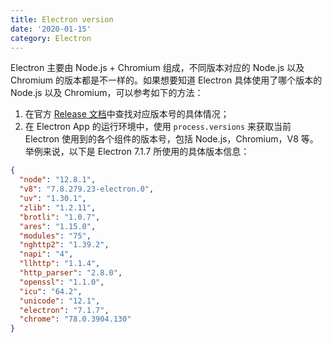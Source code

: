 ```yaml
---
title: Electron version
date: '2020-01-15'
category: Electron
---
```


Electron 主要由 Node.js + Chromium 组成，不同版本对应的 Node.js 以及 Chromium 的版本都是不一样的。如果想要知道 Electron 具体使用了哪个版本的 Node.js 以及 Chromium，可以参考如下的方法：

1. 在官方 [Release 文档](https://github.com/electron/releases)中查找对应版本号的具体情况；
2. 在 Electron App 的运行环境中，使用 `process.versions` 来获取当前 Electron 使用到的各个组件的版本号，包括 Node.js，Chromium，V8 等。举例来说，以下是 Electron 7.1.7 所使用的具体版本信息：

```json
{
  "node": "12.8.1",
  "v8": "7.8.279.23-electron.0",
  "uv": "1.30.1",
  "zlib": "1.2.11",
  "brotli": "1.0.7",
  "ares": "1.15.0",
  "modules": "75",
  "nghttp2": "1.39.2",
  "napi": "4",
  "llhttp": "1.1.4",
  "http_parser": "2.8.0",
  "openssl": "1.1.0",
  "icu": "64.2",
  "unicode": "12.1",
  "electron": "7.1.7",
  "chrome": "78.0.3904.130"
}
```
